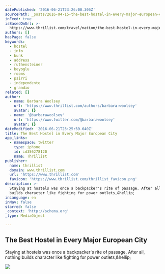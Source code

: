 ```yaml
---
datePublished: '2016-06-21T23:26:00.306Z'
sourcePath: _posts/2016-04-15-the-best-hostel-in-every-major-european-city.md
inFeed: true
isBasedOnUrl: >-
  https://www.thrillist.com/travel/nation/the-best-hostel-in-every-major-european-city-amsterdam-paris-berlin/travel
authors: []
hasPage: false
keywords:
  - hostel
  - info
  - bunk
  - address
  - ruthensteiner
  - beyoglu
  - rooms
  - psirri
  - independente
  - grandio
related: []
author:
  - name: Barbara Woolsey
    url: 'https://www.thrillist.com/authors/barbara-woolsey'
    avatar: {}
  - name: '@barbarawoolsey'
    url: 'https://www.twitter.com/@barbarawoolsey'
    avatar: {}
dateModified: '2016-06-21T23:25:59.640Z'
title: The Best Hostel in Every Major European City
app_links:
  - namespace: twitter
    type: iphone
    id: id356278120
    name: Thrillist
publisher:
  name: thrillist
  domain: www.thrillist.com
  url: 'https://www.thrillist.com'
  favicon: 'https://www.thrillist.com/thrillist_favicon.png'
description: >-
  Staying at hostels was once a backpacker's rite of passage. After all, nothing
  builds character like fighting for power outlets,&hellip;
inLanguage: en
inNav: false
starred: false
_context: 'http://schema.org'
_type: MediaObject

---
```

<article style=""><h1>The Best Hostel in Every Major European City</h1><p>Staying at hostels was once a backpacker's rite of passage. After all, nothing builds character like fighting for power outlets,&amp;hellip;</p><img src="https://s3-us-west-2.amazonaws.com/the-grid-img/p/64c6b94d156dc880d5a3bde273b4b321f30df92e.jpg" /></article>
